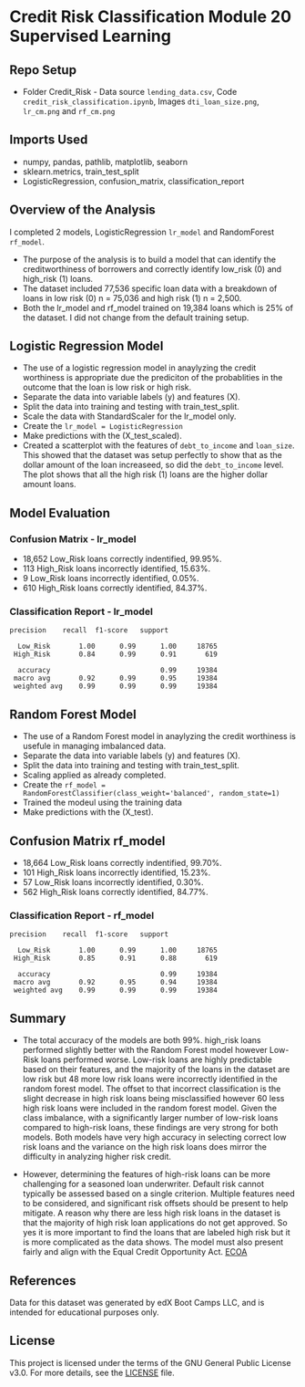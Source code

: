 # Credit Risk Classification Module 20 Supervised Learning

## Repo Setup

* Folder Credit_Risk - Data source `lending_data.csv`,  Code `credit_risk_classification.ipynb`,  Images `dti_loan_size.png`, `lr_cm.png` and `rf_cm.png`

## Imports Used

* numpy, pandas, pathlib, matplotlib, seaborn
* sklearn.metrics, train_test_split
* LogisticRegression, confusion_matrix, classification_report

## Overview of the Analysis

I completed 2 models, LogisticRegression `lr_model` and RandomForest `rf_model`.

* The purpose of the analysis is to build a model that can identify the creditworthiness of borrowers and correctly identify low_risk (0) and high_risk (1) loans.
* The dataset included 77,536 specific loan data with a breakdown of loans in low risk (0) n = 75,036 and high risk (1) n = 2,500.
* Both the lr_model and rf_model trained on 19,384 loans which is 25% of the dataset. I did not change from the default training setup.

## Logistic Regression Model

* The use of a logistic regression model in anaylyzing the credit worthiness is appropriate due the prediciton of the probablities in the outcome that the loan is low risk or high risk.
* Separate the data into variable labels (y) and features (X).
* Split the data into training and testing with train_test_split.
* Scale the data with StandardScaler for the lr_model only.
* Create the `lr_model = LogisticRegression`
* Make predictions with the (X_test_scaled).
* Created a scatterplot with the features of `debt_to_income` and `loan_size`. This showed that the dataset was setup perfectly to show that as the dollar amount of the loan increaseed, so did the `debt_to_income` level. The plot shows that all the high risk (1) loans are the higher dollar amount loans.

## Model Evaluation

### Confusion Matrix - lr_model

* 18,652 Low_Risk loans correctly indentified, 99.95%.
* 113 High_Risk loans incorrectly identified, 15.63%.
* 9 Low_Risk loans incorrectly identified, 0.05%.
* 610 High_Risk loans correctly identified, 84.37%.

### Classification Report - lr_model

```plaintext
precision    recall  f1-score   support

  Low_Risk       1.00      0.99      1.00     18765
 High_Risk       0.84      0.99      0.91       619

  accuracy                           0.99     19384
 macro avg       0.92      0.99      0.95     19384
 weighted avg    0.99      0.99      0.99     19384
```

## Random Forest Model

* The use of a Random Forest model in anaylyzing the credit worthiness is usefule in managing imbalanced data.
* Separate the data into variable labels (y) and features (X).
* Split the data into training and testing with train_test_split.
* Scaling applied as already completed.
* Create the `rf_model = RandomForestClassifier(class_weight='balanced', random_state=1)`
* Trained the modeul using the training data
* Make predictions with the (X_test).

## Confusion Matrix rf_model

* 18,664 Low_Risk loans correctly indentified, 99.70%.
* 101 High_Risk loans incorrectly identified, 15.23%.
* 57 Low_Risk loans incorrectly identified, 0.30%.
* 562 High_Risk loans correctly identified, 84.77%.

### Classification Report - rf_model

```plaintext
precision    recall  f1-score   support

  Low_Risk       1.00      0.99      1.00     18765
 High_Risk       0.85      0.91      0.88       619

  accuracy                           0.99     19384
 macro avg       0.92      0.95      0.94     19384
 weighted avg    0.99      0.99      0.99     19384
```

## Summary

* The total accuracy of the models are both 99%. high_risk loans performed slightly better with the Random Forest model however Low-Risk loans performed worse. Low-risk loans are highly predictable based on their features, and the majority of the loans in the dataset are low risk but 48 more low risk loans were incorrectly identified in the random forest model. The offset to that incorrect classification is the slight decrease in high risk loans being misclassified however 60 less high risk loans were included in the random forest model. Given the class imbalance, with a significantly larger number of low-risk loans compared to high-risk loans, these findings are very strong for both models. Both models have very high accuracy in selecting correct low risk loans and the variance on the high risk loans does mirror the difficulty in analyzing higher risk credit.

* However, determining the features of high-risk loans can be more challenging for a seasoned loan underwriter. Default risk cannot typically be assessed based on a single criterion. Multiple features need to be considered, and significant risk offsets should be present to help mitigate. A reason why there are less high risk loans in the dataset is that the majority of high risk loan applications do not get approved. So yes it is more important to find the loans that are labeled high risk but it is more complicated as the data shows. The model must also present fairly and align with the Equal Credit Opportunity Act.
[ECOA](https://www.fdic.gov/resources/supervision-and-examinations/consumer-compliance-examination-manual/documents/5/v-7-1.pdf)

## References

Data for this dataset was generated by edX Boot Camps LLC, and is intended for educational purposes only.

## License

This project is licensed under the terms of the GNU General Public License v3.0. For more details, see the [LICENSE](https://www.gnu.org/licenses/gpl-3.0.en.html) file.
